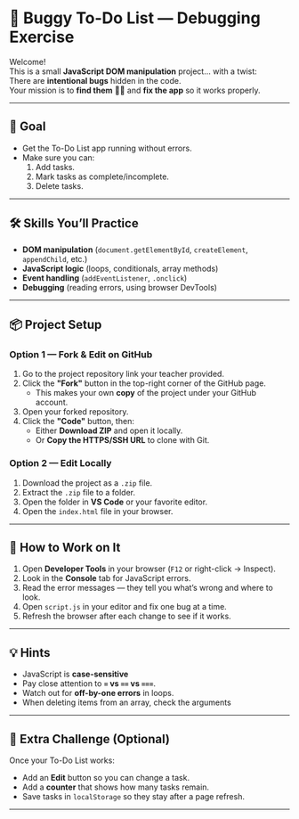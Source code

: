 # 🐞 Buggy To-Do List — Debugging Exercise

Welcome!  
This is a small **JavaScript DOM manipulation** project... with a twist:  
There are **intentional bugs** hidden in the code.  
Your mission is to **find them** 🕵️‍♀️ and **fix the app** so it works properly.  

---

## 🎯 Goal
- Get the To-Do List app running without errors.  
- Make sure you can:
  1. Add tasks.  
  2. Mark tasks as complete/incomplete.  
  3. Delete tasks.  

---

## 🛠 Skills You’ll Practice
- **DOM manipulation** (`document.getElementById`, `createElement`, `appendChild`, etc.)  
- **JavaScript logic** (loops, conditionals, array methods)  
- **Event handling** (`addEventListener`, `.onclick`)  
- **Debugging** (reading errors, using browser DevTools)  

---

## 📦 Project Setup

### Option 1 — Fork & Edit on GitHub
1. Go to the project repository link your teacher provided.  
2. Click the **"Fork"** button in the top-right corner of the GitHub page.  
   - This makes your own **copy** of the project under your GitHub account.  
3. Open your forked repository.  
4. Click the **"Code"** button, then:
   - Either **Download ZIP** and open it locally.  
   - Or **Copy the HTTPS/SSH URL** to clone with Git.  

### Option 2 — Edit Locally
1. Download the project as a `.zip` file.  
2. Extract the `.zip` file to a folder.  
3. Open the folder in **VS Code** or your favorite editor.  
4. Open the `index.html` file in your browser.  

---

## 🧠 How to Work on It
1. Open **Developer Tools** in your browser (`F12` or right-click → Inspect).  
2. Look in the **Console** tab for JavaScript errors.  
3. Read the error messages — they tell you what’s wrong and where to look.  
4. Open `script.js` in your editor and fix one bug at a time.  
5. Refresh the browser after each change to see if it works.  

---

## 💡 Hints
- JavaScript is **case-sensitive**  
- Pay close attention to **`=` vs `==` vs `===`**.  
- Watch out for **off-by-one errors** in loops.  
- When deleting items from an array, check the arguments  

---

## 📜 Extra Challenge (Optional)
Once your To-Do List works:
- Add an **Edit** button so you can change a task.  
- Add a **counter** that shows how many tasks remain.  
- Save tasks in `localStorage` so they stay after a page refresh.  

---